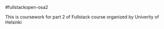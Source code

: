 #fullstackopen-osa2

This is coursework for part 2 of Fullstack course organized by Univerity of Helsinki